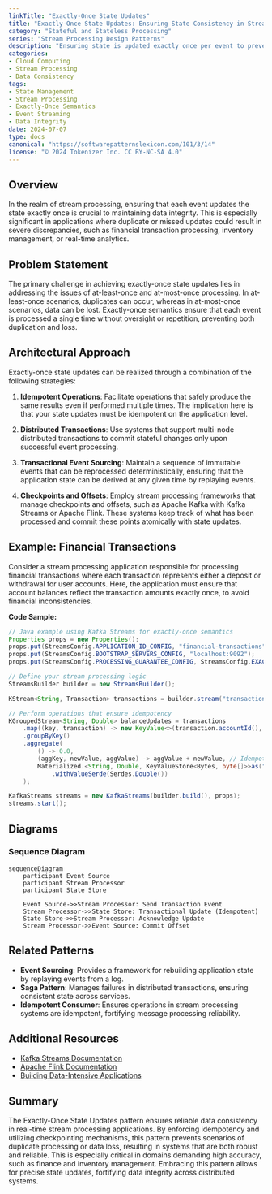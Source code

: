 ```yaml
---
linkTitle: "Exactly-Once State Updates"
title: "Exactly-Once State Updates: Ensuring State Consistency in Stream Processing"
category: "Stateful and Stateless Processing"
series: "Stream Processing Design Patterns"
description: "Ensuring state is updated exactly once per event to prevent inconsistencies due to duplicate or failed processing in stream applications."
categories:
- Cloud Computing
- Stream Processing
- Data Consistency
tags:
- State Management
- Stream Processing
- Exactly-Once Semantics
- Event Streaming
- Data Integrity
date: 2024-07-07
type: docs
canonical: "https://softwarepatternslexicon.com/101/3/14"
license: "© 2024 Tokenizer Inc. CC BY-NC-SA 4.0"
---
```



## Overview

In the realm of stream processing, ensuring that each event updates the state exactly once is crucial to maintaining data integrity. This is especially significant in applications where duplicate or missed updates could result in severe discrepancies, such as financial transaction processing, inventory management, or real-time analytics.

## Problem Statement

The primary challenge in achieving exactly-once state updates lies in addressing the issues of at-least-once and at-most-once processing. In at-least-once scenarios, duplicates can occur, whereas in at-most-once scenarios, data can be lost. Exactly-once semantics ensure that each event is processed a single time without oversight or repetition, preventing both duplication and loss.

## Architectural Approach

Exactly-once state updates can be realized through a combination of the following strategies:

1. **Idempotent Operations**: Facilitate operations that safely produce the same results even if performed multiple times. The implication here is that your state updates must be idempotent on the application level.

2. **Distributed Transactions**: Use systems that support multi-node distributed transactions to commit stateful changes only upon successful event processing.

3. **Transactional Event Sourcing**: Maintain a sequence of immutable events that can be reprocessed deterministically, ensuring that the application state can be derived at any given time by replaying events.

4. **Checkpoints and Offsets**: Employ stream processing frameworks that manage checkpoints and offsets, such as Apache Kafka with Kafka Streams or Apache Flink. These systems keep track of what has been processed and commit these points atomically with state updates.

## Example: Financial Transactions

Consider a stream processing application responsible for processing financial transactions where each transaction represents either a deposit or withdrawal for user accounts. Here, the application must ensure that account balances reflect the transaction amounts exactly once, to avoid financial inconsistencies.

**Code Sample:**

```java
// Java example using Kafka Streams for exactly-once semantics
Properties props = new Properties();
props.put(StreamsConfig.APPLICATION_ID_CONFIG, "financial-transactions");
props.put(StreamsConfig.BOOTSTRAP_SERVERS_CONFIG, "localhost:9092");
props.put(StreamsConfig.PROCESSING_GUARANTEE_CONFIG, StreamsConfig.EXACTLY_ONCE);

// Define your stream processing logic
StreamsBuilder builder = new StreamsBuilder();

KStream<String, Transaction> transactions = builder.stream("transactions");

// Perform operations that ensure idempotency
KGroupedStream<String, Double> balanceUpdates = transactions
    .map((key, transaction) -> new KeyValue<>(transaction.accountId(), transaction.amount()))
    .groupByKey()
    .aggregate(
        () -> 0.0,
        (aggKey, newValue, aggValue) -> aggValue + newValue, // Idempotent operation
        Materialized.<String, Double, KeyValueStore<Bytes, byte[]>>as("balances-store")
            .withValueSerde(Serdes.Double())
    );

KafkaStreams streams = new KafkaStreams(builder.build(), props);
streams.start();
```

## Diagrams

### Sequence Diagram

```mermaid
sequenceDiagram
    participant Event Source
    participant Stream Processor
    participant State Store

    Event Source->>Stream Processor: Send Transaction Event
    Stream Processor->>State Store: Transactional Update (Idempotent)
    State Store->>Stream Processor: Acknowledge Update
    Stream Processor->>Event Source: Commit Offset
```

## Related Patterns

- **Event Sourcing**: Provides a framework for rebuilding application state by replaying events from a log.
- **Saga Pattern**: Manages failures in distributed transactions, ensuring consistent state across services.
- **Idempotent Consumer**: Ensures operations in stream processing systems are idempotent, fortifying message processing reliability.

## Additional Resources

- [Kafka Streams Documentation](https://kafka.apache.org/documentation/streams/)
- [Apache Flink Documentation](https://nightlies.apache.org/flink/flink-docs-stable/)
- [Building Data-Intensive Applications](https://www.oreilly.com/library/view/designing-data-intensive-applications/9781491903063/)

## Summary

The Exactly-Once State Updates pattern ensures reliable data consistency in real-time stream processing applications. By enforcing idempotency and utilizing checkpointing mechanisms, this pattern prevents scenarios of duplicate processing or data loss, resulting in systems that are both robust and reliable. This is especially critical in domains demanding high accuracy, such as finance and inventory management. Embracing this pattern allows for precise state updates, fortifying data integrity across distributed systems.
